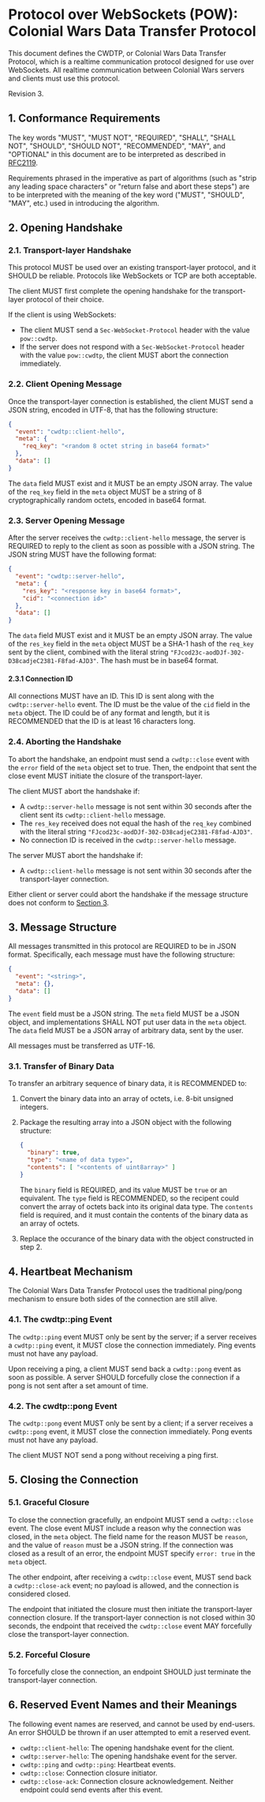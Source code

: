 # Protocol over WebSockets (POW): Colonial Wars Data Transfer Protocol
This document defines the CWDTP, or Colonial Wars Data Transfer Protocol, which is a
realtime communication protocol designed for use over WebSockets. All realtime communication
between Colonial Wars servers and clients must use this protocol.

Revision 3.

## 1. Conformance Requirements
The key words "MUST", "MUST NOT", "REQUIRED", "SHALL", "SHALL NOT", "SHOULD", "SHOULD NOT",
"RECOMMENDED", "MAY", and "OPTIONAL" in this document are to be interpreted as described in
[RFC2119](https://tools.ietf.org/html/rfc2119).

Requirements phrased in the imperative as part of algorithms (such as "strip any leading space
characters" or "return false and abort these steps") are to be interpreted with the meaning
of the key word ("MUST", "SHOULD", "MAY", etc.) used in introducing the algorithm.

## 2. Opening Handshake
### 2.1. Transport-layer Handshake 
This protocol MUST be used over an existing transport-layer protocol, and it SHOULD be reliable.
Protocols like WebSockets or TCP are both acceptable.

The client MUST first complete the opening handshake for the transport-layer protocol of their
choice.

If the client is using WebSockets:
- The client MUST send a ``Sec-WebSocket-Protocol`` header with the value ``pow::cwdtp``.
- If the server does not respond with a ``Sec-WebSocket-Protocol`` header with the value ``pow::cwdtp``,
the client MUST abort the connection immediately.

### 2.2. Client Opening Message
Once the transport-layer connection is established, the client MUST send a JSON string, encoded in UTF-8,
that has the following structure:
```json
{
  "event": "cwdtp::client-hello",
  "meta": {
    "req_key": "<random 8 octet string in base64 format>"
  },
  "data": []
}
```
The ``data`` field MUST exist and it MUST be an empty JSON array. The value of the ``req_key`` field
in the ``meta`` object MUST be a string of 8 cryptographically random octets, encoded in base64 format.

### 2.3. Server Opening Message
After the server receives the ``cwdtp::client-hello`` message, the server is REQUIRED to reply to the client
as soon as possible with a JSON string. The JSON string MUST have the following format:
```json
{
  "event": "cwdtp::server-hello",
  "meta": {
    "res_key": "<response key in base64 format>",
    "cid": "<connection id>"
  },
  "data": []
}
```
The ``data`` field MUST exist and it MUST be an empty JSON array. The value of the ``res_key`` field
in the ``meta`` object MUST be a SHA-1 hash of the ``req_key`` sent by the client, combined with the
literal string ``"FJcod23c-aodDJf-302-D38cadjeC2381-F8fad-AJD3"``. The hash must be in base64 format.

#### 2.3.1 Connection ID
All connections MUST have an ID. This ID is sent along with the ``cwdtp::server-hello`` event. The ID
must be the value of the ``cid`` field in the ``meta`` object. The ID could be of any format and length,
but it is RECOMMENDED that the ID is at least 16 characters long.

### 2.4. Aborting the Handshake
To abort the handshake, an endpoint must send a ``cwdtp::close`` event with the ``error`` field
of the ``meta`` object set to true. Then, the endpoint that sent the close event MUST initiate
the closure of the transport-layer.

The client MUST abort the handshake if:
- A ``cwdtp::server-hello`` message is not sent within 30 seconds after the client sent its
``cwdtp::client-hello`` message.
- The ``res_key`` received does not equal the hash of the ``req_key`` combined with the literal string
``"FJcod23c-aodDJf-302-D38cadjeC2381-F8fad-AJD3"``.
- No connection ID is received in the ``cwdtp::server-hello`` message.

The server MUST abort the handshake if:
- A ``cwdtp::client-hello`` message is not sent within 30 seconds after the transport-layer connection.

Either client or server could abort the handshake if the message structure does not conform to
[Section 3](#3.-message-structure).

## 3. Message Structure
All messages transmitted in this protocol are REQUIRED to be in JSON format. Specifically, each message
must have the following structure:
```json
{
  "event": "<string>",
  "meta": {},
  "data": []
}
```
The ``event`` field must be a JSON string. The ``meta`` field MUST be a JSON object, and implementations
SHALL NOT put user data in the ``meta`` object. The ``data`` field MUST be a JSON array of arbitrary
data, sent by the user.

All messages must be transferred as UTF-16.

### 3.1. Transfer of Binary Data
To transfer an arbitrary sequence of binary data, it is RECOMMENDED to:
1. Convert the binary data into an array of octets, i.e. 8-bit unsigned integers.
2. Package the resulting array into a JSON object with the following structure:
    ```json
    {
      "binary": true,
      "type": "<name of data type>",
      "contents": [ "<contents of uint8array>" ]
    }
    ```
    The ``binary`` field is REQUIRED, and its value MUST be ``true`` or an equivalent. The ``type`` field
    is RECOMMENDED, so the recipent could convert the array of octets back into its original data type.
    The ``contents`` field is required, and it must contain the contents of the binary data as an
    array of octets.

3. Replace the occurance of the binary data with the object constructed in step 2.

## 4. Heartbeat Mechanism
The Colonial Wars Data Transfer Protocol uses the traditional ping/pong mechanism to ensure both sides
of the connection are still alive.

### 4.1. The cwdtp::ping Event
The ``cwdtp::ping`` event MUST only be sent by the server; if a server receives a ``cwdtp::ping`` event,
it MUST close the connection immediately. Ping events must not have any payload.

Upon receiving a ping, a client MUST send back a ``cwdtp::pong`` event as soon as possible.
A server SHOULD forcefully close the connection if a pong is not sent after a set amount of time.

### 4.2. The cwdtp::pong Event
The ``cwdtp::pong`` event MUST only be sent by a client; if a server receives a ``cwdtp::pong`` event,
it MUST close the connection immediately. Pong events must not have any payload.

The client MUST NOT send a pong without receiving a ping first.

## 5. Closing the Connection
### 5.1. Graceful Closure
To close the connection gracefully, an endpoint MUST send a ``cwdtp::close`` event.
The close event MUST include a reason why the connection was closed, in the ``meta``
object. The field name for the reason MUST be ``reason``, and the value of ``reason`` must be
a JSON string. If the connection was closed as a result of an error, the endpoint MUST specify
``error: true`` in the ``meta`` object.

The other endpoint, after receiving a ``cwdtp::close`` event, MUST send back a ``cwdtp::close-ack``
event; no payload is allowed, and the connection is considered closed.

The endpoint that initiated the closure must then initiate the transport-layer connection closure.
If the transport-layer connection is not closed within 30 seconds, the endpoint that received the
``cwdtp::close`` event MAY forcefully close the transport-layer connection.

### 5.2. Forceful Closure
To forcefully close the connection, an endpoint SHOULD just terminate the transport-layer
connection.

## 6. Reserved Event Names and their Meanings
The following event names are reserved, and cannot be used by end-users. An error SHOULD be thrown
if an user attempted to emit a reserved event.
- ``cwdtp::client-hello``: The opening handshake event for the client.
- ``cwdtp::server-hello``: The opening handshake event for the server.
- ``cwdtp::ping`` and ``cwdtp::ping``: Heartbeat events.
- ``cwdtp::close``: Connection closure initiator.
- ``cwdtp::close-ack``: Connection closure acknowledgement. Neither endpoint could send events
after this event.
